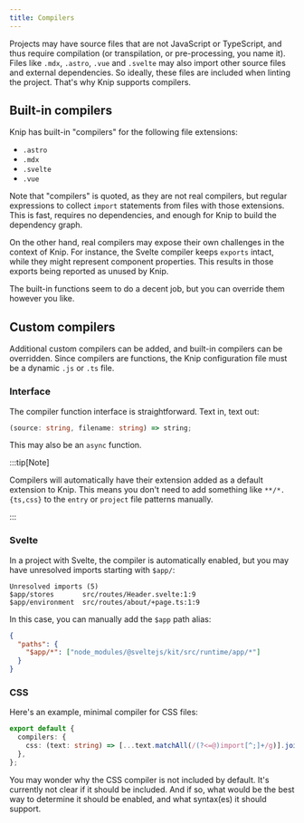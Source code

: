 ```yaml
---
title: Compilers
---
```


Projects may have source files that are not JavaScript or TypeScript, and thus
require compilation (or transpilation, or pre-processing, you name it). Files
like `.mdx`, `.astro`, `.vue` and `.svelte` may also import other source files
and external dependencies. So ideally, these files are included when linting the
project. That's why Knip supports compilers.

## Built-in compilers

Knip has built-in "compilers" for the following file extensions:

- `.astro`
- `.mdx`
- `.svelte`
- `.vue`

Note that "compilers" is quoted, as they are not real compilers, but regular
expressions to collect `import` statements from files with those extensions.
This is fast, requires no dependencies, and enough for Knip to build the
dependency graph.

On the other hand, real compilers may expose their own challenges in the context
of Knip. For instance, the Svelte compiler keeps `exports` intact, while they
might represent component properties. This results in those exports being
reported as unused by Knip.

The built-in functions seem to do a decent job, but you can override them
however you like.

## Custom compilers

Additional custom compilers can be added, and built-in compilers can be
overridden. Since compilers are functions, the Knip configuration file must be a
dynamic `.js` or `.ts` file.

### Interface

The compiler function interface is straightforward. Text in, text out:

```ts
(source: string, filename: string) => string;
```

This may also be an `async` function.

:::tip[Note]

Compilers will automatically have their extension added as a default extension
to Knip. This means you don't need to add something like `**/*.{ts,css}` to the
`entry` or `project` file patterns manually.

:::

### Svelte

In a project with Svelte, the compiler is automatically enabled, but you may
have unresolved imports starting with `$app/`:

```shell
Unresolved imports (5)
$app/stores       src/routes/Header.svelte:1:9
$app/environment  src/routes/about/+page.ts:1:9
```

In this case, you can manually add the `$app` path alias:

```json title="knip.json"
{
  "paths": {
    "$app/*": ["node_modules/@sveltejs/kit/src/runtime/app/*"]
  }
}
```

### CSS

Here's an example, minimal compiler for CSS files:

```ts title="knip.ts"
export default {
  compilers: {
    css: (text: string) => [...text.matchAll(/(?<=@)import[^;]+/g)].join('\n'),
  },
};
```

You may wonder why the CSS compiler is not included by default. It's currently
not clear if it should be included. And if so, what would be the best way to
determine it should be enabled, and what syntax(es) it should support.
